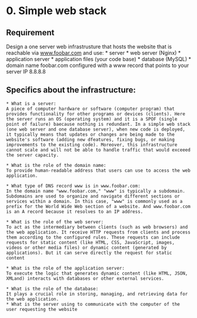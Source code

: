 # 0. Simple web stack

## Requirement
Design a one server web infrastrusture that hosts the website that is reachable via www.foobar.com and use:
    * server
    * web server (Nginx)
    * application server
    * application files (your code base)
    * database (MySQL)
    * domain name foobar.com configured with a www record that points to your server IP 8.8.8.8

## Specifics about the infrastructure:
    * What is a server:
    A piece of computer hardware or software (computer program) that provides functionality for other programs or devices (clients). Here the server runs an OS (operating system) and it is a SPOF (single point of failure) baecause nothing is redundant. In a simple web stack (one web server and one database server), when new code is deployed, it typically means that updates or changes are being made to the website's software (adding new dfeatures, fixing bugs, or making improvements to the existing code). Moreover, this infrastructure cannot scale and will not be able to handle traffic that would exceeed the server capacity.

    * What is the role of the domain name:
    To provide human-readable address that users can use to access the web application.

    * What type of DNS record www is in www.foobar.com:
    In the domain name "www.foobar.com," "www" is typically a subdomain. Subdomains are used to organize and navigate different sections or services within a domain. In this case, "www" is commonly used as a prefix for the World Wide Web section of a website. And www.foobar.com is an A record because it resolves to an IP address.

    * What is the role of the web server:
    To act as the intermediary between clients (such as web browsers) and the web application. It receive HTTP requests from clients and process them according to the configured rules. These requests can include requests for static content (like HTML, CSS, JavaScript, images, videos or other media files) or dynamic content (generated by applications). But it can serve directly the request for static content

    * What is the role of the application server:
    To execute the logic that generates dynamic content (like HTML, JSON, XMLand) interacts with databases or other external services.

    * What is the role of the database:
    It plays a crucial role in storing, managing, and retrieving data for the web application.
    * What is the server using to communicate with the computer of the user requesting the website